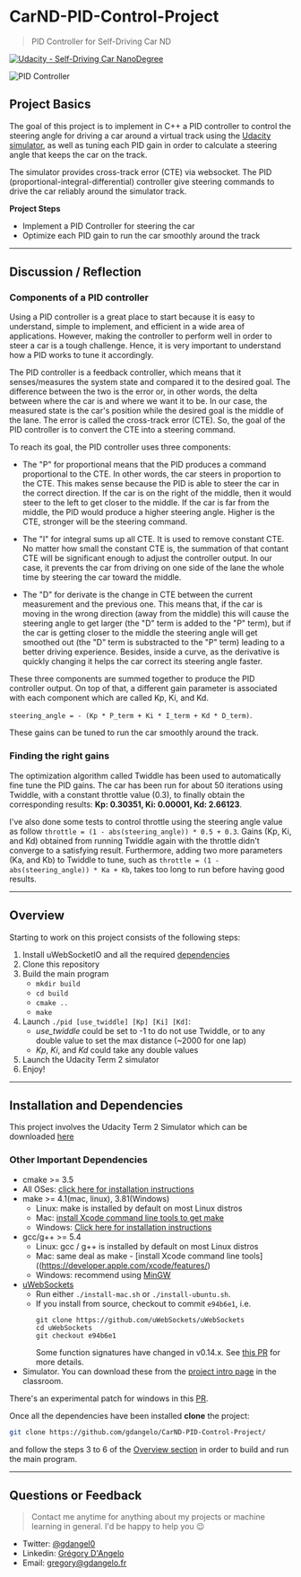 # CarND-PID-Control-Project

> PID Controller for Self-Driving Car ND

[![Udacity - Self-Driving Car NanoDegree](https://s3.amazonaws.com/udacity-sdc/github/shield-carnd.svg)](http://www.udacity.com/drive)

![PID Controller](https://user-images.githubusercontent.com/4352286/37220909-147b8132-2396-11e8-9e0b-544d357cdb75.png)

## Project Basics

The goal of this project is to implement in C++ a PID controller to control the steering angle for driving a car around a virtual track using the [Udacity simulator](https://github.com/udacity/self-driving-car-sim/releases), as well as tuning each PID gain in order to calculate a steering angle that keeps the car on the track.

The simulator provides cross-track error (CTE) via websocket. The PID (proportional-integral-differential) controller give steering commands to drive the car reliably around the simulator track.

**Project Steps**
- Implement a PID Controller for steering the car
- Optimize each PID gain to run the car smoothly around the track

---

## Discussion / Reflection

### Components of a PID controller

Using a PID controller is a great place to start because it is easy to understand, simple to implement, and efficient in a wide area of applications. However, making the controller to perform well in order to steer a car is a tough challenge. Hence, it is very important to understand how a PID works to tune it accordingly.

The PID controller is a feedback controller, which means that it senses/measures the system state and compared it to the desired goal. The difference between the two is the error or, in other words, the delta between where the car is and where we want it to be. In our case, the measured state is the car's position while the desired goal is the middle of the lane. The error is called the cross-track error (CTE). So, the goal of the PID controller is to convert the CTE into a steering command.

To reach its goal, the PID controller uses three components:

- The "P" for proportional means that the PID produces a command proportional to the CTE. In other words, the car steers in proportion to the CTE. This makes sense because the PID is able to steer the car in the correct direction. If the car is on the right of the middle, then it would steer to the left to get closer to the middle. If the car is far from the middle, the PID would produce a higher steering angle. Higher is the CTE, stronger will be the steering command.

- The "I" for integral sums up all CTE. It is used to remove constant CTE. No matter how small the constant CTE is, the summation of that contant CTE will be significant enough to adjust the controller output. In our case, it prevents the car from driving on one side of the lane the whole time by steering the car toward the middle. 

- The "D" for derivate is the change in CTE between the current measurement and the previous one. This means that, if the car is moving in the wrong direction (away from the middle) this will cause the steering angle to get larger (the "D" term is added to the "P" term), but if the car is getting closer to the middle the steering angle will get smoothed out (the "D" term is substracted to the "P" term) leading to a better driving experience. Besides, inside a curve, as the derivative is quickly changing it helps the car correct its steering angle faster.

These three components are summed together to produce the PID controller output. On top of that, a different gain parameter is associated with each component which are called Kp, Ki, and Kd. 

`steering_angle = - (Kp * P_term + Ki * I_term + Kd * D_term)`.

These gains can be tuned to run the car smoothly around the track.

### Finding the right gains

The optimization algorithm called Twiddle has been used to automatically fine tune the PID gains. The car has been run for about 50 iterations using Twiddle, with a constant throttle value (0.3), to finally obtain the corresponding results: **Kp: 0.30351, Ki: 0.00001, Kd: 2.66123**.

I've also done some tests to control throttle using the steering angle value as follow `throttle = (1 - abs(steering_angle)) * 0.5 + 0.3`. Gains (Kp, Ki, and Kd) obtained from running Twiddle again with the throttle didn't converge to a satisfying result. Furthermore, adding two more parameters (Ka, and Kb) to Twiddle to tune, such as `throttle = (1 - abs(steering_angle)) * Ka + Kb`, takes too long to run before having good results.

---

## Overview
Starting to work on this project consists of the following steps:

1. Install uWebSocketIO and all the required [dependencies](#installation-and-dependencies)
2. Clone this repository
3. Build the main program 
    - `mkdir build`
    - `cd build`
    - `cmake ..`
    - `make`
4. Launch `./pid [use_twiddle] [Kp] [Ki] [Kd]`:
    - *use_twiddle* could be set to -1 to do not use Twiddle, or to any double value to set the max distance (~2000 for one lap)
    - *Kp*, *Ki*, and *Kd* could take any double values
5. Launch the Udacity Term 2 simulator
6. Enjoy!

---

## Installation and Dependencies

This project involves the Udacity Term 2 Simulator which can be downloaded [here](https://github.com/udacity/self-driving-car-sim/releases)

### Other Important Dependencies
* cmake >= 3.5
 * All OSes: [click here for installation instructions](https://cmake.org/install/)
* make >= 4.1(mac, linux), 3.81(Windows)
  * Linux: make is installed by default on most Linux distros
  * Mac: [install Xcode command line tools to get make](https://developer.apple.com/xcode/features/)
  * Windows: [Click here for installation instructions](http://gnuwin32.sourceforge.net/packages/make.htm)
* gcc/g++ >= 5.4
  * Linux: gcc / g++ is installed by default on most Linux distros
  * Mac: same deal as make - [install Xcode command line tools]((https://developer.apple.com/xcode/features/)
  * Windows: recommend using [MinGW](http://www.mingw.org/)
* [uWebSockets](https://github.com/uWebSockets/uWebSockets)
  * Run either `./install-mac.sh` or `./install-ubuntu.sh`.
  * If you install from source, checkout to commit `e94b6e1`, i.e.
    ```
    git clone https://github.com/uWebSockets/uWebSockets 
    cd uWebSockets
    git checkout e94b6e1
    ```
    Some function signatures have changed in v0.14.x. See [this PR](https://github.com/udacity/CarND-MPC-Project/pull/3) for more details.
* Simulator. You can download these from the [project intro page](https://github.com/udacity/self-driving-car-sim/releases) in the classroom.

There's an experimental patch for windows in this [PR](https://github.com/udacity/CarND-PID-Control-Project/pull/3). 
  
Once all the dependencies have been installed **clone** the project:

```sh
git clone https://github.com/gdangelo/CarND-PID-Control-Project/
```

and follow the steps 3 to 6 of the [Overview section](#overview) in order to build and run the main program.
  
---

## Questions or Feedback

> Contact me anytime for anything about my projects or machine learning in general. I'd be happy to help you :wink:

* Twitter: [@gdangel0](https://twitter.com/gdangel0)
* Linkedin: [Grégory D'Angelo](https://www.linkedin.com/in/gregorydangelo)
* Email: [gregory@gdangelo.fr](mailto:gregory@gdangelo.fr)
